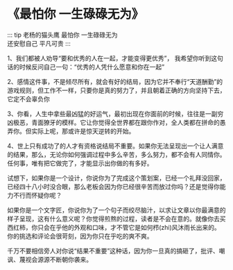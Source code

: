 # 《最怕你 一生碌碌无为》

::: tip 老杨的猫头鹰
最怕你 一生碌碌无为 <Br/>
还安慰自己  平凡可贵
:::

1、我们都被人劝导“要和优秀的人在一起，才能变得更优秀”， 我希望你听到这句话的时候反问自己一句：“优秀的人凭什么愿意和你在一起”

2、感情这件事，不是倾尽所有，就会有好的结局，因为它并不奉行“天道酬勤”的游戏规则，但工作不一样，只要你是真的努力了，并且朝着正确的方向坚持下去，它定不会辜负你

3、你看，人生中拿些最凶猛的好运气，最初出现在你面前的时候，往往是一副穷凶极恶，青面獠牙的模样。它让你觉得全世界都在跟你作对，全人类都在拼命的愚弄你。但实际上呢，那或许是惊天逆转的开始。

4、世上只有成功了的人才有资格说结局不重要。如果你无法呈现出一个让人满意的结果，那么，无论你如何强调过程中多么辛苦，多么努力，都不会有人同情你。任何事，唯有把它做完了，才能显示出你做的有多好。

试想下，如果你是一个设计，你说你为了完成这个策划案，已经一个礼拜没回家，已经四十八小时没合眼，那么老板会因为你已经很辛苦而放过你吗？还是觉得你能力不行而怀疑你呢？

如果你是一个文字匠，你说你为了一个句子而绞尽脑汁，以求让文章以你最满意的样子呈现，这有什么意义呢？你觉得煎熬的过程，读者是不会在意的。就像你去买西红柿，你只会在乎他的外观和口味，才不管它是如何栉(zhi)风沐雨长出来的。你的挑选和评论会很苛刻，因为你只在乎吃的爽不爽。

千万不要相信旁人对你说“结果不重要”这种话，因为你一旦真的搞砸了，批评、嘲讽、蔑视会源源不断朝你袭来。








